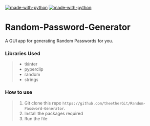 [![made-with-python](https://img.shields.io/badge/Made%20with-Python-1f425f.svg)](https://www.python.org/)
[![made-with-python](https://img.shields.io/badge/Package-Pygame-orange)](https://www.pygame.org/)

# Random-Password-Generator
A GUI app for generating Random Passwords for you.
### Libraries Used
>* tkinter
>* pyperclip
>* random
>* strings
### How to use
>1. Git clone this repo
```https://github.com/theetherGit/Random-Password-Generator```.
>2. Install the packages required
>3. Run the file
